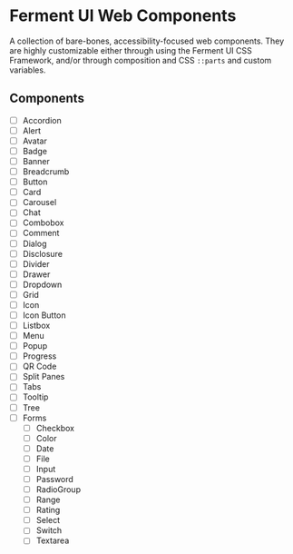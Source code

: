 # Ferment UI Web Components

A collection of bare-bones, accessibility-focused web components. They are highly customizable either through using the Ferment UI CSS Framework, and/or through composition and CSS `::parts` and custom variables.


## Components

- [ ] Accordion
- [ ] Alert
- [ ] Avatar
- [ ] Badge
- [ ] Banner
- [ ] Breadcrumb
- [ ] Button
- [ ] Card
- [ ] Carousel
- [ ] Chat
- [ ] Combobox
- [ ] Comment
- [ ] Dialog
- [ ] Disclosure
- [ ] Divider
- [ ] Drawer
- [ ] Dropdown
- [ ] Grid
- [ ] Icon
- [ ] Icon Button
- [ ] Listbox
- [ ] Menu
- [ ] Popup
- [ ] Progress
- [ ] QR Code
- [ ] Split Panes
- [ ] Tabs
- [ ] Tooltip
- [ ] Tree
- [ ] Forms
	- [ ] Checkbox
	- [ ] Color
	- [ ] Date
	- [ ] File
	- [ ] Input
	- [ ] Password
	- [ ] RadioGroup
	- [ ] Range
	- [ ] Rating
	- [ ] Select
	- [ ] Switch
	- [ ] Textarea
